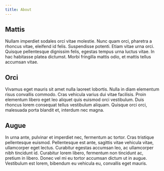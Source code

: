 ```yaml
---
title: About
---
```


## Mattis

Nullam imperdiet sodales orci vitae molestie. Nunc quam orci, pharetra a
rhoncus vitae, eleifend id felis. Suspendisse potenti. Etiam vitae urna orci.
Quisque pellentesque dignissim felis, egestas tempus urna luctus vitae. In hac
habitasse platea dictumst. Morbi fringilla mattis odio, et mattis tellus
accumsan vitae.

## Orci

Vivamus eget mauris sit amet nulla laoreet lobortis. Nulla in diam elementum
risus convallis commodo. Cras vehicula varius dui vitae facilisis. Proin
elementum libero eget leo aliquet quis euismod orci vestibulum. Duis rhoncus
lorem consequat tellus vestibulum aliquam. Quisque orci orci, malesuada porta
blandit et, interdum nec magna.

## Augue

In urna ante, pulvinar et imperdiet nec, fermentum ac tortor. Cras tristique 
pellentesque euismod. Pellentesque est ante, sagittis vitae vehicula vitae, 
ullamcorper eget lectus. Curabitur egestas accumsan leo, ac ullamcorper nibh 
tincidunt id. Curabitur lorem libero, fermentum non tincidunt ac, pretium in 
libero. Donec vel mi eu tortor accumsan dictum ut in augue. Vestibulum est 
lorem, bibendum eu vehicula eu, convallis eget mauris.
